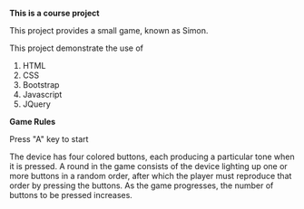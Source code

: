 **This is a course project**

This project provides a small game, known as Simon.

This project demonstrate the use of

1. HTML
2. CSS
3. Bootstrap
4. Javascript
5. JQuery


**Game Rules**

Press "A" key to start

The device has four colored buttons, each producing a particular tone when it is pressed. A round in the game consists of the device lighting up one or more buttons in a random order, after which the player must reproduce that order by pressing the buttons. As the game progresses, the number of buttons to be pressed increases. 
